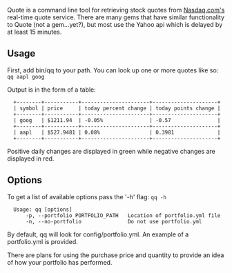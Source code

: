 Quote is a command line tool for retrieving stock quotes from [Nasdaq.com's](http://www.nasdaq.com) real-time quote service. There are many gems that have similar functionality to Quote (not a gem...yet?), but most use the Yahoo api which is delayed by at least 15 minutes.

Usage
----

First, add bin/qq to your path. You can look up one or more quotes like so:
```qq aapl goog```

Output is in the form of a table:

```
  +--------+-----------+----------------------+---------------------+
  | symbol | price     | today percent change | today points change |
  +--------+-----------+----------------------+---------------------+
  | goog   | $1211.94  | -0.05%               | -0.57               |
  +--------+-----------+----------------------+---------------------+
  | aapl   | $527.9481 | 0.08%                | 0.3981              |
  +--------+-----------+----------------------+---------------------+
```

Positive daily changes are displayed in green while negative changes are displayed in red.

Options
-----
To get a list of available options pass the '-h' flag:
```qq -h```

```
  Usage: qq [options]
      -p, --portfolio PORTFOLIO_PATH   Location of portfolio.yml file
      -n, --no-portfolio               Do not use portfolio.yml
```

By default, qq will look for config/portfolio.yml. An example of a portfolio.yml is provided.

There are plans for using the purchase price and quantity to provide an idea of how your portfolio has performed.
